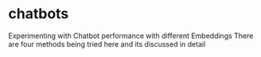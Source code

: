 # chatbots
Experimenting with Chatbot performance with different Embeddings
There are four methods being tried here and its discussed in detail 
